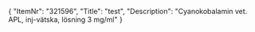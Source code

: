 {
  "ItemNr": "321596",
  "Title": "test",
  "Description": "Cyanokobalamin vet. APL, inj-vätska, lösning 3 mg/ml"
}